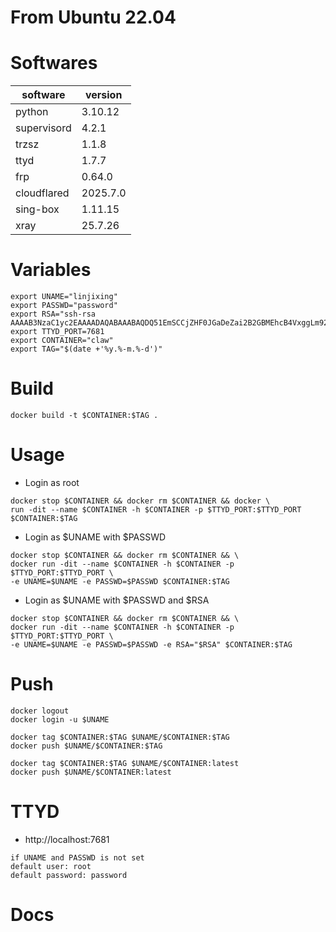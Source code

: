 # From Ubuntu 22.04

# Softwares

software | version
--- | ---
python | 3.10.12
supervisord | 4.2.1
trzsz | 1.1.8
ttyd | 1.7.7
frp | 0.64.0
cloudflared | 2025.7.0
sing-box | 1.11.15
xray | 25.7.26

# Variables

```
export UNAME="linjixing"
export PASSWD="password"
export RSA="ssh-rsa AAAAB3NzaC1yc2EAAAADAQABAAABAQDQ51EmSCCjZHF0JGaDeZai2B2GBMEhcB4VxggLm92J8qHiLAL+OXv6qjhDn8Ip1bOdedODI0/RLg6jLXdcg3IgeLnxDQ4MOk79k7terEbeR49Vln5oFkJjoiiVB4u6OsDPf3x2BEX7fCMPlUB2OQrmJbU1hTIZKZCq0kfQN1w4kIomPsqLLq/4x1lUtwZZm3pJMKv+pNq22NkSeFn8/cUIoSEgP7rQeRV7V8sWG87FtZTdr1bYEY6x8Bsijcqv+8ZASI0JKWklKT71VFSqd6CYwkL+1SUk4LOyI9DraxUEXMPdMc5fQgP7ZY8yz/I0d6UsEmXRLeu4GE7mEpjvqEeB"
export TTYD_PORT=7681
export CONTAINER="claw"
export TAG="$(date +'%y.%-m.%-d')"
```

# Build

```
docker build -t $CONTAINER:$TAG .
```

# Usage

- Login as root

```
docker stop $CONTAINER && docker rm $CONTAINER && docker \
run -dit --name $CONTAINER -h $CONTAINER -p $TTYD_PORT:$TTYD_PORT $CONTAINER:$TAG
```

- Login as $UNAME with $PASSWD

```
docker stop $CONTAINER && docker rm $CONTAINER && \
docker run -dit --name $CONTAINER -h $CONTAINER -p $TTYD_PORT:$TTYD_PORT \
-e UNAME=$UNAME -e PASSWD=$PASSWD $CONTAINER:$TAG
```

- Login as $UNAME with $PASSWD and $RSA

```
docker stop $CONTAINER && docker rm $CONTAINER && \
docker run -dit --name $CONTAINER -h $CONTAINER -p $TTYD_PORT:$TTYD_PORT \
-e UNAME=$UNAME -e PASSWD=$PASSWD -e RSA="$RSA" $CONTAINER:$TAG
```

# Push

```
docker logout
docker login -u $UNAME
```

```
docker tag $CONTAINER:$TAG $UNAME/$CONTAINER:$TAG
docker push $UNAME/$CONTAINER:$TAG

docker tag $CONTAINER:$TAG $UNAME/$CONTAINER:latest
docker push $UNAME/$CONTAINER:latest
```

# TTYD

- http://localhost:7681

```
if UNAME and PASSWD is not set
default user: root
default password: password
```

# Docs


